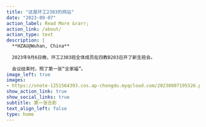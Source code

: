 ```yaml
---
title: "这是环工2303的网站"
date: "2023-09-07"
action_label: Read More &rarr;
action_link: /about/
action_type: text
description: | 
  **HZAU@Wuhan, China**
  
  2023年9月6日晚，环工2303班全体成员在四教B203召开了新生班会。
  
  会议结束时，照了第一张“全家福”。
image_left: true
images:
- https://vnote-1251564393.cos.ap-chengdu.myqcloud.com/20230907195526.png
show_action_link: true
show_social_links: true
subtitle: 第一张合影
text_align_left: false
type: home
---
```


